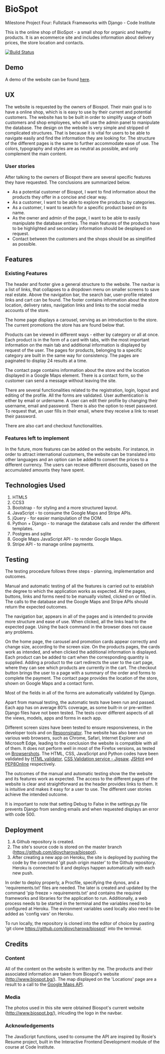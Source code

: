 # BioSpot
Milestone Project Four: Fullstack Frameworks with Django - Code Institute

This is the online shop of BioSpot - a small shop for organic and healthy products. It is an ecommerce site and includes information about delivery prices, the store location and contacts.

[![Build Status](https://travis-ci.org/diovcharova/biospot.svg?branch=master)](https://travis-ci.org/diovcharova/biospot)


## Demo 
A demo of the website can be found [here](https://biospot.herokuapp.com/).

## UX
The website is requested by the owners of Biospot. Their main goal is to have a online shop, which is is easy to use by their current and potential customers.
The website has to be built in order to simplify usage of both customers and shop employees, who will use the admin panel to manipulate the database. 
The design on the website is very simple and stripped of complicated structures. That is because it is vital for users to be able to navigate easily and find the information they are looking for. The structure of the different pages is the same to further accommodate ease of use. The colors, typography and styles are as neutral as possible, and only complement the main content.  

### User stories
After talking to the owners of Biospot there are several specific features they have requested. The conclusions are summarized below. 
* As a potential customer of Biospot, I want to find information about the products they offer in a concise and clear way.
* As a customer, I want to be able to explore the products by categories.
* As a customer, I want to search for a specific product based on its name.
* As the owner and admin of the page, I want to be able to easily manipulate the database entries. The main features of the products have to be highlighted and secondary information should be desplayed on request.
* Contact between the customers and the shops should be as simplified as possible. 

## Features

### Existing Features
The header and footer give a general structure to the website. The navbar is a list of links, that collapses to a dropdown menu on smaller screens to save real estate. Above the navigation bar, the search bar, user-profile related links and cart can be found. The footer contains information about the store location, delivery rates, navigation links and links to the social media accounts of the store.

The home page displays a carousel, serving as an introduction to the store. The current promotions the store has are found below that. 

Products can be viewed in different ways - either by category or all at once. Each product is in the form of a card with tabs, with the most important information on the main tab and additional information is displayed by request of the user. The pages for products, belonging to a specific category are built in the same way for consistency. The pages are paginated to display 24 results at a time.

The contact page contains information about the store and the location displayed in a Google Maps element. There is a contact form, so the customer can send a message without leaving the site.

There are several functionalities related to the registration, login, logout and editing of the profile. All the forms are validated. User authentication is either by email or urdername. A user can edit their profile by changing their username, email and password. There is also the option to reset password. To request that, an user fills in their email, where they receive a link to reset their password.

There are also cart and checkout functionalities.

### Features left to implement
In the future, more features can be added on the website. For instance, in order to attract international customers, the website can be translated into other languages and an option can be added to convert the prices to a different currency. The users can recieve different discounts, based on the accumulated amounts they have spent.


## Technologies Used
1. HTML5
2. CCS3
3. Bootstrap - for styling and a more structured layout.
4. JavaScript - to consume the Google Maps and Stripe APIs.
5. jQuery - for easier manipulation of the DOM.
6. Python + Django - to manage the database calls and render the different templates.
7. Postgres and sqlite
8. Google Maps JavaScript API - to render Google Maps.
9. Stripe API - to manage online payments.


## Testing
The testing procedure follows three steps - planning, implementation and outcomes.

Manual and automatic testing of all the features is carried out to establish the degree to which the application works as expected. All the pages, buttons, links and forms need to be manually visited, clicked on or filled in. The calls to the database and the Google Maps and Stripe APIs should return the expected outcomes. 

The navigation bar, appears in all of the pages and is intended to provide more structure and ease of use. When clicked, all the links lead to the expected page. Using the back command in the browser does not cause any problems. 

On the home page, the carousel and promotion cards appear correctly and change size, according to the screen size. On the products pages, the cards work as intended, and when clicked the additional information is displayed. Each product can be added to cart when the corresponding quantity is supplied. Adding a product to the cart redirects the user to the cart page, where they can see which products are currently in the cart. The checkout button brings the user to a page with a summary of the order and forms to complete the payment. The contact page provides the location of the store, shown on Google Maps and a contact form. 

Most of the fields in all of the forms are automatically validated by Django.

Apart from manual testing, the automatic tests have been run and passed. Each app has on average 80% coverage, as some built-in or pre-written Django files have not been tested. The tests cover different aspects of all the views, models, apps and forms in each app.

Different screen sizes have been tested to ensure responsiveness, in the developer tools and on [Responsinator](https://www.responsinator.com/). The website has also been run on various web browsers, such as Chrome, Safari, Internet Explorer and Microsoft Edge, leading to the conclusion the website is compatible with all of them. It does not perform well in most of the Firefox versions, as tested on [Browsershots](http://browsershots.org/). The HTML, CSS, JavaScript and Python codes have been validated by [HTML validator](https://validator.w3.org/), [CSS Validation service - Jigsaw](https://jigsaw.w3.org/css-validator/), [JSHint](https://jshint.com/) and [PEP8Online](http://pep8online.com/) respectively.

The outcomes of the manual and automatic testing show the the website and its features work as expected. The access to the different pages of the website is clear and straightforward as the header provides links to them. It is intuitive and makes it easy for a user to use. The different user stories achieve the intended outcome. 

It is important to note that setting Debug to False in the settings.py file prevents Django from sending emails and when requested displays an error with code 500.

## Deployment
1. A Github repository is created.
2. The site's source code is stored on the master branch (https://github.com/diovcharova/biospot).
3. After creating a new app on Heroku, the site is deployed by pushing the code by the command 'git push origin master' to the Github repository. Heroku is connected to it and deploys happen automatically with each new push. 

In order to deploy properly, a Procfile, specifying the dynos, and a 'requirements.txt' files are needed. The later is created and updated by the command 'pip freeze > requirements.txt' and contains the required frameworks and libraries for the application to run. Additionally, a web process needs to be started in the terminal and the variables need to be configured at Heroku. The evironment variables used locally also need to be added as 'config vars' on Heroku.

To run locally, the repository is cloned into the editor of choice by pasting 'git clone https://github.com/diovcharova/biospot' into the terminal.

## Credits

### Content
All of the content on the website is written by me. The products and their associated information are taken from Biospot's website (http://www.biospot.bg/). The map displayed on the 'Locations' page are a result to a call to the [Google Maps API](https://developers.google.com/maps/documentation/javascript/tutorial).
### Media
The photos used in this site were obtained Biospot's current website (http://www.biospot.bg/), inlcuding the logo in the navbar. 
### Acknowledgements 
The JavaScript functions, used to consume the API are inspired by Rosie's Resume project, built in the Interactive Frontend Development module of the course at Code Institute. 


